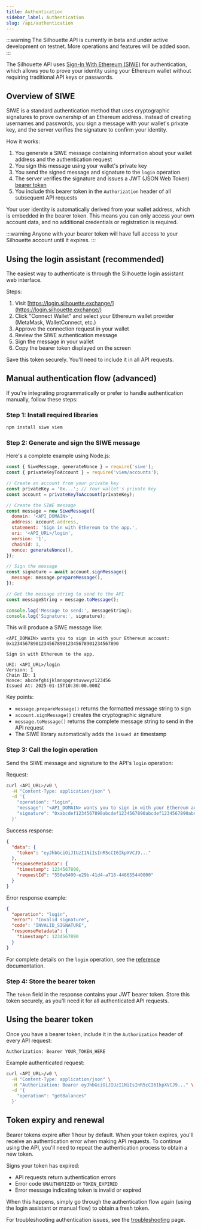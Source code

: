 ```yaml
---
title: Authentication
sidebar_label: Authentication
slug: /api/authentication
---
```


:::warning
The Silhouette API is currently in beta and under active development on testnet. More operations and features will be added soon.
:::

The Silhouette API uses [Sign-In With Ethereum (SIWE)](https://docs.login.xyz/) for authentication, which allows you to prove your identity using your Ethereum wallet without requiring traditional API keys or passwords.

## Overview of SIWE

SIWE is a standard authentication method that uses cryptographic signatures to prove ownership of an Ethereum address. Instead of creating usernames and passwords, you sign a message with your wallet's private key, and the server verifies the signature to confirm your identity.

How it works:

1. You generate a SIWE message containing information about your wallet address and the authentication request
2. You sign this message using your wallet's private key
3. You send the signed message and signature to the `login` operation
4. The server verifies the signature and issues a JWT (JSON Web Token) [bearer token](https://datatracker.ietf.org/doc/html/rfc6750)
5. You include this bearer token in the `Authorization` header of all subsequent API requests

Your user identity is automatically derived from your wallet address, which is embedded in the bearer token. This means you can only access your own account data, and no additional credentials or registration is required.

:::warning
Anyone with your bearer token will have full access to your Silhouette account until it expires.
:::

## Using the login assistant (recommended)

The easiest way to authenticate is through the Silhouette login assistant web interface.

Steps:

1. Visit [https://login.silhouette.exchange/](https://login.silhouette.exchange/)
2. Click "Connect Wallet" and select your Ethereum wallet provider (MetaMask, WalletConnect, etc.)
3. Approve the connection request in your wallet
4. Review the SIWE authentication message
5. Sign the message in your wallet
6. Copy the bearer token displayed on the screen

Save this token securely. You'll need to include it in all API requests.

## Manual authentication flow (advanced)

If you're integrating programmatically or prefer to handle authentication manually, follow these steps:

### Step 1: Install required libraries

```bash
npm install siwe viem
```

### Step 2: Generate and sign the SIWE message

Here's a complete example using Node.js:

```javascript
const { SiweMessage, generateNonce } = require('siwe');
const { privateKeyToAccount } = require('viem/accounts');

// Create an account from your private key
const privateKey = '0x...'; // Your wallet's private key
const account = privateKeyToAccount(privateKey);

// Create the SIWE message
const message = new SiweMessage({
  domain: '<API_DOMAIN>',
  address: account.address,
  statement: 'Sign in with Ethereum to the app.',
  uri: '<API_URL>/login',
  version: '1',
  chainId: 1,
  nonce: generateNonce(),
});

// Sign the message
const signature = await account.signMessage({
  message: message.prepareMessage(),
});

// Get the message string to send to the API
const messageString = message.toMessage();

console.log('Message to send:', messageString);
console.log('Signature:', signature);
```

This will produce a SIWE message like:

```text
<API_DOMAIN> wants you to sign in with your Ethereum account:
0x1234567890123456789012345678901234567890

Sign in with Ethereum to the app.

URI: <API_URL>/login
Version: 1
Chain ID: 1
Nonce: abcdefghijklmnopqrstuvwxyz123456
Issued At: 2025-01-15T10:30:00.000Z
```

Key points:

- `message.prepareMessage()` returns the formatted message string to sign
- `account.signMessage()` creates the cryptographic signature
- `message.toMessage()` returns the complete message string to send in the API request
- The SIWE library automatically adds the `Issued At` timestamp

### Step 3: Call the login operation

Send the SIWE message and signature to the API's `login` operation:

Request:

```bash
curl <API_URL>/v0 \
  -H "Content-Type: application/json" \
  -d '{
    "operation": "login",
    "message": "<API_DOMAIN> wants you to sign in with your Ethereum account:\n0x1234567890123456789012345678901234567890\n\nSign in with Ethereum to the app.\n\nURI: <API_URL>/login\nVersion: 1\nChain ID: 1\nNonce: abcdefghijklmnopqrstuvwxyz123456\nIssued At: 2024-01-15T10:30:00.000Z",
    "signature": "0xabcdef1234567890abcdef1234567890abcdef1234567890abcdef1234567890abcdef1234567890abcdef1234567890abcdef1234567890abcdef1234567890ab"
  }'
```

Success response:

```json
{
  "data": {
    "token": "eyJhbGciOiJIUzI1NiIsInR5cCI6IkpXVCJ9..."
  },
  "responseMetadata": {
    "timestamp": 1234567890,
    "requestId": "550e8400-e29b-41d4-a716-446655440000"
  }
}
```

Error response example:

```json
{
  "operation": "login",
  "error": "Invalid signature",
  "code": "INVALID_SIGNATURE",
  "responseMetadata": {
    "timestamp": 1234567890
  }
}
```

For complete details on the `login` operation, see the [reference](reference#login) documentation.

### Step 4: Store the bearer token

The `token` field in the response contains your JWT bearer token. Store this token securely, as you'll need it for all authenticated API requests.

## Using the bearer token

Once you have a bearer token, include it in the `Authorization` header of every API request:

```text
Authorization: Bearer YOUR_TOKEN_HERE
```

Example authenticated request:

```bash
curl <API_URL>/v0 \
  -H "Content-Type: application/json" \
  -H "Authorization: Bearer eyJhbGciOiJIUzI1NiIsInR5cCI6IkpXVCJ9..." \
  -d '{
    "operation": "getBalances"
  }'
```

## Token expiry and renewal

Bearer tokens expire after 1 hour by default. When your token expires, you'll receive an authentication error when making API requests. To continue using the API, you'll need to repeat the authentication process to obtain a new token.

Signs your token has expired:

- API requests return authentication errors
- Error code `UNAUTHORIZED` or `TOKEN_EXPIRED`
- Error message indicating token is invalid or expired

When this happens, simply go through the authentication flow again (using the login assistant or manual flow) to obtain a fresh token.

For troubleshooting authentication issues, see the [troubleshooting](troubleshooting) page.
